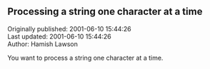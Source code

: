 ## Processing a string one character at a time  
Originally published: 2001-06-10 15:44:26  
Last updated: 2001-06-10 15:44:26  
Author: Hamish Lawson  
  
You want to process a string one character at a time.